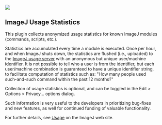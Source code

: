 [![](http://jenkins.imagej.net/job/ImageJ-usage/lastBuild/badge/icon)](http://jenkins.imagej.net/job/ImageJ-usage/)

ImageJ Usage Statistics
-----------------------

This plugin collects anonymized usage statistics for known ImageJ modules
(commands, scripts, etc.).

Statistics are accumulated every time a module is executed. Once per hour,
and when ImageJ shuts down, the statistics are flushed (i.e., uploaded) to
the [ImageJ usage server](http://usage.imagej.net/) with an anonymous but
unique user/machine identifier. It is not possible to tell who a user is
from the identifier, but each user/machine combination is guaranteed to have
a unique identifier string, to facilitate computation of statistics such as:
"How many people used such-and-such command within the past 12 months?"

Collection of usage statistics is optional, and can be toggled in the
Edit > Options > Privacy... options dialog.

Such information is very useful to the developers in prioritizing bug-fixes
and new features, as well for continued funding of valuable functionality.

For further details, see [Usage](http://imagej.net/Usage) on the ImageJ web
site.
